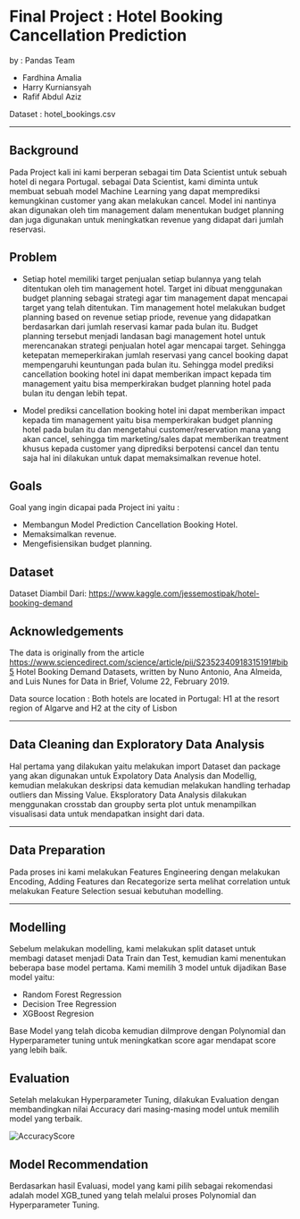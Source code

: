 
# Final Project : Hotel Booking Cancellation Prediction

by : Pandas Team
- Fardhina Amalia
- Harry Kurniansyah
- Rafif Abdul Aziz

Dataset : hotel_bookings.csv

<hr>

## Background

Pada Project kali ini kami berperan sebagai tim Data Scientist untuk sebuah hotel di negara Portugal. sebagai Data Scientist, kami diminta untuk membuat sebuah model Machine Learning yang dapat memprediksi kemungkinan customer yang akan melakukan cancel. Model ini nantinya akan digunakan oleh tim management dalam menentukan budget planning dan juga digunakan untuk meningkatkan revenue yang didapat dari jumlah reservasi. 

## Problem 
- Setiap hotel memiliki target penjualan setiap bulannya yang telah ditentukan oleh tim management hotel. Target ini dibuat menggunakan budget planning sebagai strategi agar tim management dapat mencapai target yang telah ditentukan. Tim management hotel melakukan budget planning based on revenue setiap priode, revenue yang didapatkan berdasarkan dari jumlah reservasi kamar pada bulan itu. Budget planning tersebut menjadi landasan bagi management hotel untuk merencanakan strategi penjualan hotel agar mencapai target. Sehingga ketepatan memeperkirakan jumlah reservasi yang cancel booking dapat mempengaruhi keuntungan pada bulan itu. Sehingga model prediksi cancellation booking hotel ini dapat memberikan impact kepada tim management yaitu bisa memperkirakan budget planning hotel pada bulan itu dengan lebih tepat.

- Model prediksi cancellation booking hotel ini dapat memberikan impact kepada tim management yaitu bisa memperkirakan budget planning hotel pada bulan itu dan mengetahui customer/reservation mana yang akan cancel, sehingga tim marketing/sales dapat memberikan treatment khusus kepada customer yang diprediksi berpotensi cancel dan tentu saja hal ini dilakukan untuk dapat memaksimalkan revenue hotel.


## Goals 
Goal yang ingin dicapai pada Project ini yaitu :

- Membangun Model Prediction Cancellation Booking Hotel. 
- Memaksimalkan revenue.
- Mengefisiensikan budget planning.

## Dataset

Dataset Diambil Dari: https://www.kaggle.com/jessemostipak/hotel-booking-demand

## Acknowledgements

The data is originally from the article https://www.sciencedirect.com/science/article/pii/S2352340918315191#bib5 Hotel Booking Demand Datasets, written by Nuno Antonio, Ana Almeida, and Luis Nunes for Data in Brief, Volume 22, February 2019.

Data source location : Both hotels are located in Portugal: H1 at the resort region of Algarve and H2 at the city of Lisbon

<hr>

## Data Cleaning dan Exploratory Data Analysis
Hal pertama yang dilakukan yaitu melakukan import Dataset dan package yang akan digunakan untuk Expolatory Data Analysis dan Modellig, 
kemudian melakukan deskripsi data kemudian melakukan handling terhadap outliers dan Missing Value.
Eksploratory Data Analysis dilakukan menggunakan crosstab dan groupby serta plot untuk menampilkan visualisasi data untuk mendapatkan insight dari data.

<hr>

## Data Preparation
Pada proses ini kami melakukan Features Engineering dengan melakukan Encoding, Adding Features dan Recategorize serta melihat correlation untuk melakukan Feature Selection sesuai kebutuhan modelling.

<hr>

## Modelling
Sebelum melakukan modelling, kami melakukan split dataset untuk membagi dataset menjadi Data Train dan Test, kemudian kami menentukan beberapa base model pertama. Kami memilih 3 model untuk dijadikan Base model yaitu:
- Random Forest Regression
- Decision Tree Regression
- XGBoost Regresion

Base Model yang telah dicoba kemudian diImprove dengan Polynomial dan Hyperparameter tuning untuk meningkatkan score agar mendapat score yang lebih baik.

## Evaluation
Setelah melakukan Hyperparameter Tuning, dilakukan Evaluation dengan membandingkan nilai Accuracy dari masing-masing model untuk memilih model yang terbaik.

![AccuracyScore](https://user-images.githubusercontent.com/79127874/120586898-94f53580-c45e-11eb-8cb4-dd14ae8a1e56.png)

## Model Recommendation
Berdasarkan hasil Evaluasi, model yang kami pilih sebagai rekomendasi adalah model XGB_tuned yang telah melalui proses Polynomial dan Hyperparameter Tuning.

